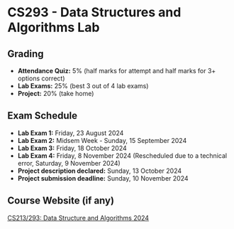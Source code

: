 # CS293 - Data Structures and Algorithms Lab

## Grading

- **Attendance Quiz:** 5% (half marks for attempt and half marks for 3+ options correct)
- **Lab Exams:** 25% (best 3 out of 4 lab exams)
- **Project:** 20% (take home)

## Exam Schedule

- **Lab Exam 1:** Friday, 23 August 2024
- **Lab Exam 2:** Midsem Week - Sunday, 15 September 2024
- **Lab Exam 3:** Friday, 18 October 2024
- **Lab Exam 4:** Friday, 8 November 2024 (Rescheduled due to a technical error, Saturday, 9 November 2024)
- **Project description declared:** Sunday, 13 October 2024
- **Project submission deadline:** Sunday, 10 November 2024

## Course Website (if any)

[CS213/293: Data Structure and Algorithms 2024](https://www.cse.iitb.ac.in/~akg/courses/2024-ds/)
